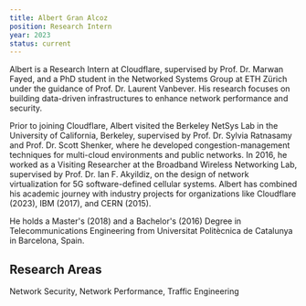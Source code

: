 ```yaml
---
title: Albert Gran Alcoz
position: Research Intern
year: 2023
status: current
---
```


Albert is a Research Intern at Cloudflare, supervised by Prof. Dr. Marwan Fayed, and a PhD student in the Networked Systems Group at ETH Zürich under the guidance of Prof. Dr. Laurent Vanbever. His research focuses on building data-driven infrastructures to enhance network performance and security.

Prior to joining Cloudflare, Albert visited the Berkeley NetSys Lab in the University of California, Berkeley, supervised by Prof. Dr. Sylvia Ratnasamy and Prof. Dr. Scott Shenker, where he developed congestion-management techniques for multi-cloud environments and public networks. In 2016, he worked as a Visiting Researcher at the Broadband Wireless Networking Lab, supervised by Prof. Dr. Ian F. Akyildiz, on the design of network virtualization for 5G software-defined cellular systems. Albert has combined his academic journey with industry projects for organizations like Cloudflare (2023), IBM (2017), and CERN (2015).

He holds a Master's (2018) and a Bachelor's (2016) Degree in Telecommunications Engineering from Universitat Politècnica de Catalunya in Barcelona, Spain.

## Research Areas

Network Security, Network Performance, Traffic Engineering
